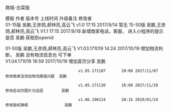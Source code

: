 商城-白菜版 
 
  模板           作者                  版本号               上线时间              升级备注                 修改者  
01-15版   吴鹏,王彦鸽,郝林亮,高云飞      v1.0            17:15 2017/9/14         暂无
15-50版   吴鹏,王彦鸽,郝林亮,高云飞      V1.1            17:15 2017/9/18         新增商家电话，客服，
                                                                               进入小程序的提示是否       吴鹏
                                                                               获取到openid     
                                                                            
01-50版   吴鹏,王彦鸽,郝林亮,高云飞   V1.03.171019       14:24 2017/10/19        增加物流判断，             吴鹏
                                                                               没有物流信息也
                                                                               可下单                             
                                    V1.04.171019       16:59 2017/10/19        增加首页分享               吴鹏

                                    v1.05.171107       20:00 2017/11/07        修改商家没添加物流报错问题  吴鹏   
 
                                    v1.05.171120       16:00 2017/11/20        修改启动页图片为店招        吴鹏
									
									v1.06.190124       20:16 2019/01/24        修改授权弹框                吴鹏
                                    